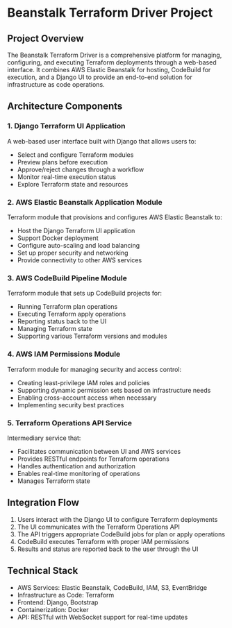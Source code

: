 # Beanstalk Terraform Driver Project

## Project Overview
 The Beanstalk Terraform Driver is a comprehensive platform for managing, configuring, and executing Terraform deployments through a web-based interface. It combines AWS Elastic Beanstalk for hosting, CodeBuild for execution, and a Django UI to provide an end-to-end solution for infrastructure as code operations.

## Architecture Components

### 1. Django Terraform UI Application
A web-based user interface built with Django that allows users to:
- Select and configure Terraform modules
- Preview plans before execution
- Approve/reject changes through a workflow
- Monitor real-time execution status
- Explore Terraform state and resources

### 2. AWS Elastic Beanstalk Application Module
Terraform module that provisions and configures AWS Elastic Beanstalk to:
- Host the Django Terraform UI application
- Support Docker deployment
- Configure auto-scaling and load balancing
- Set up proper security and networking
- Provide connectivity to other AWS services

### 3. AWS CodeBuild Pipeline Module
Terraform module that sets up CodeBuild projects for:
- Running Terraform plan operations
- Executing Terraform apply operations
- Reporting status back to the UI
- Managing Terraform state
- Supporting various Terraform versions and modules

### 4. AWS IAM Permissions Module
Terraform module for managing security and access control:
- Creating least-privilege IAM roles and policies
- Supporting dynamic permission sets based on infrastructure needs
- Enabling cross-account access when necessary
- Implementing security best practices

### 5. Terraform Operations API Service
Intermediary service that:
- Facilitates communication between UI and AWS services
- Provides RESTful endpoints for Terraform operations
- Handles authentication and authorization
- Enables real-time monitoring of operations
- Manages Terraform state

## Integration Flow
1. Users interact with the Django UI to configure Terraform deployments
2. The UI communicates with the Terraform Operations API
3. The API triggers appropriate CodeBuild jobs for plan or apply operations
4. CodeBuild executes Terraform with proper IAM permissions
5. Results and status are reported back to the user through the UI

## Technical Stack
- AWS Services: Elastic Beanstalk, CodeBuild, IAM, S3, EventBridge
- Infrastructure as Code: Terraform
- Frontend: Django, Bootstrap
- Containerization: Docker
- API: RESTful with WebSocket support for real-time updates